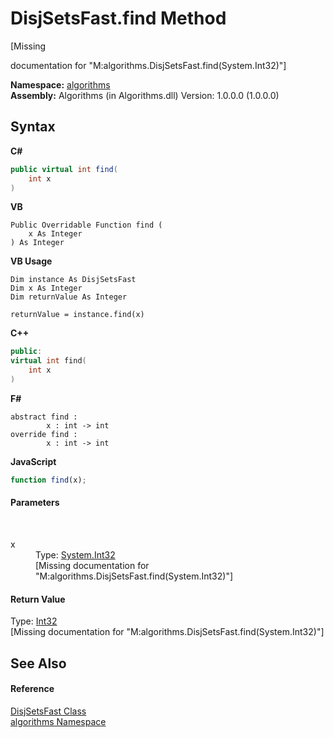 # DisjSetsFast.find Method 
 

\[Missing <summary> documentation for "M:algorithms.DisjSetsFast.find(System.Int32)"\]

**Namespace:**&nbsp;<a href="82f88b43-fdc9-bc99-9558-75fce96d448f">algorithms</a><br />**Assembly:**&nbsp;Algorithms (in Algorithms.dll) Version: 1.0.0.0 (1.0.0.0)

## Syntax

**C#**<br />
``` C#
public virtual int find(
	int x
)
```

**VB**<br />
``` VB
Public Overridable Function find ( 
	x As Integer
) As Integer
```

**VB Usage**<br />
``` VB Usage
Dim instance As DisjSetsFast
Dim x As Integer
Dim returnValue As Integer

returnValue = instance.find(x)
```

**C++**<br />
``` C++
public:
virtual int find(
	int x
)
```

**F#**<br />
``` F#
abstract find : 
        x : int -> int 
override find : 
        x : int -> int 
```

**JavaScript**<br />
``` JavaScript
function find(x);
```


#### Parameters
&nbsp;<dl><dt>x</dt><dd>Type: <a href="http://msdn2.microsoft.com/en-us/library/td2s409d" target="_blank">System.Int32</a><br />\[Missing <param name="x"/> documentation for "M:algorithms.DisjSetsFast.find(System.Int32)"\]</dd></dl>

#### Return Value
Type: <a href="http://msdn2.microsoft.com/en-us/library/td2s409d" target="_blank">Int32</a><br />\[Missing <returns> documentation for "M:algorithms.DisjSetsFast.find(System.Int32)"\]

## See Also


#### Reference
<a href="60344e06-56d8-0bbb-6708-34634c0675cf">DisjSetsFast Class</a><br /><a href="82f88b43-fdc9-bc99-9558-75fce96d448f">algorithms Namespace</a><br />